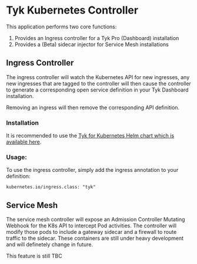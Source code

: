 # Tyk Kubernetes Controller

This application performs two core functions:

1. Provides an Ingress controller for a Tyk Pro (Dashboard) installation
2. Provides a (Beta) sidecar injector for Service Mesh installations

## Ingress Controller

The ingress controller will watch the Kubernetes API for new ingresses, any new ingresses that are tagged to the controller will then cause the controller to generate a corresponding open service definition in your Tyk Dashboard installation.

Removing an ingress will then remove the corresponding API definition. 

### Installation

It is recommended to use the [Tyk for Kubernetes Helm chart which is available here](https://github.com/TykTechnologies/tyk-helm-chart).

### Usage:

To use the ingress controller, simply add the ingress annotation to your definition:

    kubernetes.io/ingress.class: "tyk"

## Service Mesh

The service mesh controller will expose an Admission Controller Mutating Webhook for the K8s API to intercept Pod activities. The controller will modify those pods to include a gateway sidecar and a firewall to route traffic to the sidecar. These containers are still under heavy development and will definetely change in future.

This feature is still TBC
